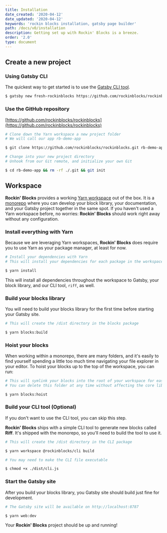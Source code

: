 ```yaml
---
title: Installation
date_created: '2020-04-12'
date_updated: '2020-04-12'
keywords: 'rockin blocks installation, gatsby page builder'
path: /docs/v0/installation
description: Getting set up with Rockin' Blocks is a breeze.
order: '2.0'
type: document
---
```

## Create a new project

### Using Gatsby CLI

The quickest way to get started is to use the [Gatsby CLI tool](https://www.gatsbyjs.com/docs/reference/gatsby-cli/).

```bash
$ gatsby new fresh-rockinblocks https://github.com/rockinblocks/rockinblocks
```

### Use the GitHub repository

[https://github.com/rockinblocks/rockinblocks](https://github.com/rockinblocks/rockinblocks)

```bash
# Clone down the Yarn workspace a new project folder
# We will call our app rb-demo-app

$ git clone https://github.com/rockinblocks/rockinblocks.git rb-demo-app

# Change into your new project directory
# Unhook from our Git remote, and initialize your own Git

$ cd rb-demo-app && rm -rf ./.git && git init
```

## Workspace

**Rockin' Blocks** provides a working [Yarn workspace](https://classic.yarnpkg.com/en/docs/workspaces/) out of the box. It is a [monorepo](https://www.atlassian.com/git/tutorials/monorepos) where you can develop your block library, your documentation, and your Gatsby project together in the same spot. If you haven't used a Yarn workspace before, no worries: **Rockin' Blocks** should work right away without any configuration.

### Install everything with Yarn

Because we are leveraging Yarn workspaces, **Rockin' Blocks** does require you to use Yarn as your package manager, at least for now.

```bash
# Install your dependencies with Yarn
# This will install your dependencies for each package in the workspace

$ yarn install
```

This will install all dependencies throughout the workspace to Gatsby, your block library, and our CLI tool, `riff`, as well.

### Build your blocks library

You will need to build your blocks library for the first time before starting your Gatsby site.

```bash
# This will create the /dist directory in the blocks package

$ yarn blocks:build
```

### Hoist your blocks

When working within a monorepo, there are many folders, and it's easily to find yourself spending a little too much time navigating your file explorer in your editor. To hoist your blocks up to the top of the workspace, you can run:

```bash
# This will symlink your blocks into the root of your workspace for easy access
# You can delete this folder at any time without affecting the core library

$ yarn blocks:hoist
```

### Build your CLI tool (Optional)

If you don't want to use the CLI tool, you can skip this step.

**Rockin' Blocks** ships with a simple CLI tool to generate new blocks called **Riff**. It's shipped with the monorepo, so you'll need to build the tool to use it.

```bash
# This will create the /dist directory in the CLI package

$ yarn workspace @rockinblocks/cli build

# You may need to make the CLI file executable

$ chmod +x ./dist/cli.js
```

### Start the Gatsby site

After you build your blocks library, you Gatsby site should build just fine for development.

```bash
# The Gatsby site will be available on http://localhost:8787

$ yarn web:dev
```

Your **Rockin' Blocks** project should be up and running!